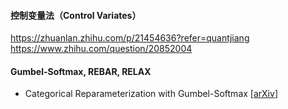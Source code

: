 
#### 控制变量法（Control Variates）
https://zhuanlan.zhihu.com/p/21454636?refer=quantjiang  
https://www.zhihu.com/question/20852004  

#### Gumbel-Softmax, REBAR, RELAX
- Categorical Reparameterization with Gumbel-Softmax [[arXiv](https://arxiv.org/abs/1611.01144)]
